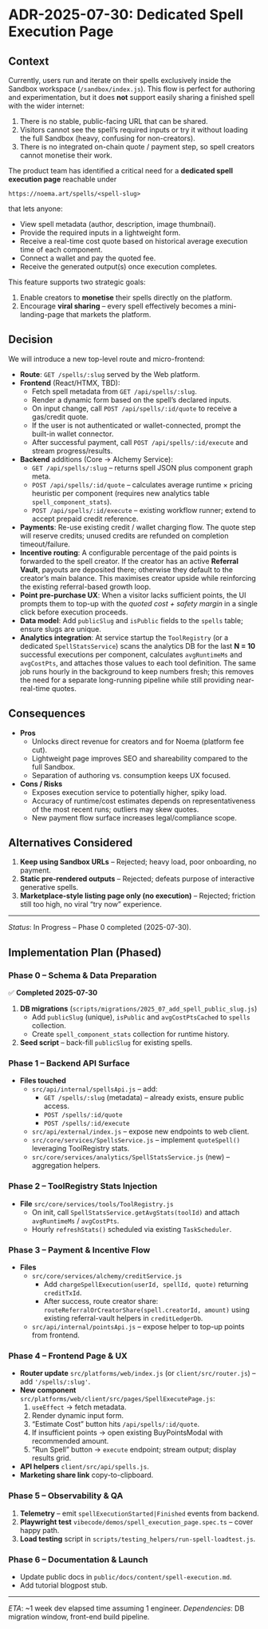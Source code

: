 # ADR-2025-07-30: Dedicated Spell Execution Page

## Context
Currently, users run and iterate on their spells exclusively inside the Sandbox workspace (`/sandbox/index.js`).  This flow is perfect for authoring and experimentation, but it does **not** support easily sharing a finished spell with the wider internet:

1. There is no stable, public-facing URL that can be shared.
2. Visitors cannot see the spell’s required inputs or try it without loading the full Sandbox (heavy, confusing for non-creators).
3. There is no integrated on-chain quote / payment step, so spell creators cannot monetise their work.

The product team has identified a critical need for a **dedicated spell execution page** reachable under

```
https://noema.art/spells/<spell-slug>
```

that lets anyone:

* View spell metadata (author, description, image thumbnail).
* Provide the required inputs in a lightweight form.
* Receive a real-time cost quote based on historical average execution time of each component.
* Connect a wallet and pay the quoted fee.
* Receive the generated output(s) once execution completes.

This feature supports two strategic goals:

1. Enable creators to **monetise** their spells directly on the platform.
2. Encourage **viral sharing** – every spell effectively becomes a mini-landing-page that markets the platform.

## Decision
We will introduce a new top-level route and micro-frontend:

* **Route**: `GET /spells/:slug` served by the Web platform.
* **Frontend** (React/HTMX, TBD):
  * Fetch spell metadata from `GET /api/spells/:slug`.
  * Render a dynamic form based on the spell’s declared inputs.
  * On input change, call `POST /api/spells/:id/quote` to receive a gas/credit quote.
  * If the user is not authenticated or wallet-connected, prompt the built-in wallet connector.
  * After successful payment, call `POST /api/spells/:id/execute` and stream progress/results.
* **Backend** additions (Core → Alchemy Service):
  * `GET /api/spells/:slug` – returns spell JSON plus component graph meta.
  * `POST /api/spells/:id/quote` – calculates average runtime × pricing heuristic per component (requires new analytics table `spell_component_stats`).
  * `POST /api/spells/:id/execute` – existing workflow runner; extend to accept prepaid credit reference.
* **Payments**: Re-use existing credit / wallet charging flow.  The quote step will reserve credits; unused credits are refunded on completion timeout/failure.
* **Incentive routing**: A configurable percentage of the paid points is forwarded to the spell creator.  If the creator has an active **Referral Vault**, payouts are deposited there; otherwise they default to the creator’s main balance.  This maximises creator upside while reinforcing the existing referral-based growth loop.
* **Point pre-purchase UX**: When a visitor lacks sufficient points, the UI prompts them to top-up with the *quoted cost + safety margin* in a single click before execution proceeds.
* **Data model**: Add `publicSlug` and `isPublic` fields to the `spells` table; ensure slugs are unique.
* **Analytics integration**: At service startup the `ToolRegistry` (or a dedicated `SpellStatsService`) scans the analytics DB for the last **N = 10** successful executions per component, calculates `avgRuntimeMs` and `avgCostPts`, and attaches those values to each tool definition.  The same job runs hourly in the background to keep numbers fresh; this removes the need for a separate long-running pipeline while still providing near-real-time quotes.

## Consequences
* **Pros**
  * Unlocks direct revenue for creators and for Noema (platform fee cut).
  * Lightweight page improves SEO and shareability compared to the full Sandbox.
  * Separation of authoring vs. consumption keeps UX focused.
* **Cons / Risks**
  * Exposes execution service to potentially higher, spiky load.
  * Accuracy of runtime/cost estimates depends on representativeness of the most recent runs; outliers may skew quotes.
  * New payment flow surface increases legal/compliance scope.

## Alternatives Considered
1. **Keep using Sandbox URLs** – Rejected; heavy load, poor onboarding, no payment.
2. **Static pre-rendered outputs** – Rejected; defeats purpose of interactive generative spells.
3. **Marketplace-style listing page only (no execution)** – Rejected; friction still too high, no viral “try now” experience.

---

*Status*: In Progress – Phase 0 completed (2025-07-30). 

## Implementation Plan (Phased)

### Phase 0 – Schema & Data Preparation
✅ **Completed 2025-07-30**
1. **DB migrations** (`scripts/migrations/2025_07_add_spell_public_slug.js`)
   * Add `publicSlug` (unique), `isPublic` and `avgCostPtsCached` to `spells` collection.
   * Create `spell_component_stats` collection for runtime history.
2. **Seed script** – back-fill `publicSlug` for existing spells.

### Phase 1 – Backend API Surface
* **Files touched**
  * `src/api/internal/spellsApi.js` – add:
    * `GET /spells/:slug` (metadata) – already exists, ensure public access.
    * `POST /spells/:id/quote`
    * `POST /spells/:id/execute`
  * `src/api/external/index.js` – expose new endpoints to web client.
  * `src/core/services/SpellsService.js` – implement `quoteSpell()` leveraging ToolRegistry stats.
  * `src/core/services/analytics/SpellStatsService.js` (new) – aggregation helpers.

### Phase 2 – ToolRegistry Stats Injection
* **File** `src/core/services/tools/ToolRegistry.js`
  * On init, call `SpellStatsService.getAvgStats(toolId)` and attach `avgRuntimeMs` / `avgCostPts`.
  * Hourly `refreshStats()` scheduled via existing `TaskScheduler`.

### Phase 3 – Payment & Incentive Flow
* **Files**
  * `src/core/services/alchemy/creditService.js`
    * Add `chargeSpellExecution(userId, spellId, quote)` returning `creditTxId`.
    * After success, route creator share: `routeReferralOrCreatorShare(spell.creatorId, amount)` using existing referral-vault helpers in `creditLedgerDb`.
  * `src/api/internal/pointsApi.js` – expose helper to top-up points from frontend.

### Phase 4 – Frontend Page & UX
* **Router update** `src/platforms/web/index.js` (or `client/src/router.js`) – add `'/spells/:slug'`.
* **New component** `src/platforms/web/client/src/pages/SpellExecutePage.js`:
  1. `useEffect` → fetch metadata.
  2. Render dynamic input form.
  3. “Estimate Cost” button hits `/api/spells/:id/quote`.
  4. If insufficient points → open existing BuyPointsModal with recommended amount.
  5. “Run Spell” button → `execute` endpoint; stream output; display results grid.
* **API helpers** `client/src/api/spells.js`.
* **Marketing share link** copy-to-clipboard.

### Phase 5 – Observability & QA
1. **Telemetry** – emit `spellExecutionStarted|Finished` events from backend.
2. **Playwright test** `vibecode/demos/spell_execution_page.spec.ts` – cover happy path.
3. **Load testing** script in `scripts/testing_helpers/run-spell-loadtest.js`.

### Phase 6 – Documentation & Launch
* Update public docs in `public/docs/content/spell-execution.md`.
* Add tutorial blogpost stub.

---
*ETA*: ~1 week dev elapsed time assuming 1 engineer. 
*Dependencies*: DB migration window, front-end build pipeline. 